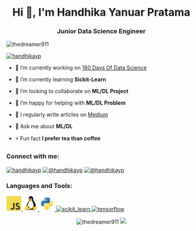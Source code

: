 <h1 align="center">Hi 👋, I'm Handhika Yanuar Pratama</h1>
<h3 align="center">Junior Data Science Engineer</h3>

<p align="left"> <img src="https://komarev.com/ghpvc/?username=thedreamer911&label=Profile%20views&color=0e75b6&style=flat" alt="thedreamer911" /> </p>

<p align="left"> <a href="https://twitter.com/handhikayp" target="blank"><img src="https://img.shields.io/twitter/follow/handhikayp?logo=twitter&style=for-the-badge" alt="handhikayp" /></a> </p>

- 🔭 I’m currently working on [180 Days Of Data Science](https://github.com/theDreamer911/180-days-of-data-science)

- 🌱 I’m currently learning **Sickit-Learn**

- 👯 I’m looking to collaborate on **ML/DL Project**

- 🤝 I’m happy for helping with **ML/DL Problem**

- 📝 I regularly write articles on [Medium](https://medium.com/@handhikayp)

- 💬 Ask me about **ML/DL**

- ⚡ Fun fact **I prefer tea than coffee**

<h3 align="left">Connect with me:</h3>
<p align="left">
<a href="https://twitter.com/handhikayp" target="blank"><img align="center" src="https://raw.githubusercontent.com/rahuldkjain/github-profile-readme-generator/master/src/images/icons/Social/twitter.svg" alt="handhikayp" height="30" width="40" /></a>
<a href="https://linkedin.com/in/@handhikayp" target="blank"><img align="center" src="https://raw.githubusercontent.com/rahuldkjain/github-profile-readme-generator/master/src/images/icons/Social/linked-in-alt.svg" alt="@handhikayp" height="30" width="40" /></a>
<a href="https://medium.com/@handhikayp" target="blank"><img align="center" src="https://raw.githubusercontent.com/rahuldkjain/github-profile-readme-generator/master/src/images/icons/Social/medium.svg" alt="@handhikayp" height="30" width="40" /></a>
</p>

<h3 align="left">Languages and Tools:</h3>
<p align="left"> <a href="https://developer.mozilla.org/en-US/docs/Web/JavaScript" target="_blank"> <img src="https://raw.githubusercontent.com/devicons/devicon/master/icons/javascript/javascript-original.svg" alt="javascript" width="40" height="40"/> </a> <a href="https://www.linux.org/" target="_blank"> <img src="https://raw.githubusercontent.com/devicons/devicon/master/icons/linux/linux-original.svg" alt="linux" width="40" height="40"/> </a> <a href="https://www.python.org" target="_blank"> <img src="https://raw.githubusercontent.com/devicons/devicon/master/icons/python/python-original.svg" alt="python" width="40" height="40"/> </a> <a href="https://scikit-learn.org/" target="_blank"> <img src="https://upload.wikimedia.org/wikipedia/commons/0/05/Scikit_learn_logo_small.svg" alt="scikit_learn" width="40" height="40"/> </a> <a href="https://www.tensorflow.org" target="_blank"> <img src="https://www.vectorlogo.zone/logos/tensorflow/tensorflow-icon.svg" alt="tensorflow" width="40" height="40"/> </a> </p>

<p align="center">
  <img align="center" src="https://github-readme-stats.vercel.app/api?username=thedreamer911&show_icons=true&locale=en" alt="thedreamer911" />
  <img src="http://github-readme-streak-stats.herokuapp.com?user=theDreamer911&theme=white&date_format=M%20j%5B%2C%20Y%5D&fire=1C63DD&ring=068FDD&currStreakLabel=1688DD"/>
</p>
